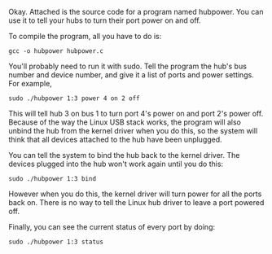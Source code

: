 Okay.  Attached is the source code for a program named hubpower.  You 
can use it to tell your hubs to turn their port power on and off.

To compile the program, all you have to do is:

	gcc -o hubpower hubpower.c

You'll probably need to run it with sudo.  Tell the program the hub's 
bus number and device number, and give it a list of ports and power 
settings.  For example,

	sudo ./hubpower 1:3 power 4 on 2 off

This will tell hub 3 on bus 1 to turn port 4's power on and port 2's 
power off.  Because of the way the Linux USB stack works, the program 
will also unbind the hub from the kernel driver when you do this, so 
the system will think that all devices attached to the hub have been 
unplugged.

You can tell the system to bind the hub back to the kernel driver.
The devices plugged into the hub won't work again until you do this:

	sudo ./hubpower 1:3 bind

However when you do this, the kernel driver will turn power for all the
ports back on.  There is no way to tell the Linux hub driver to leave a
port powered off.

Finally, you can see the current status of every port by doing:

	sudo ./hubpower 1:3 status